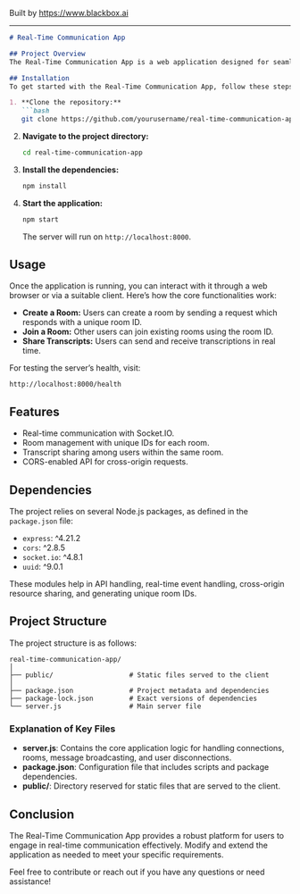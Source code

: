 
Built by https://www.blackbox.ai

---

```markdown
# Real-Time Communication App

## Project Overview
The Real-Time Communication App is a web application designed for seamless video and voice recognition. Built using Node.js, Express, and Socket.IO, it facilitates real-time communication between users through various features like room creation, joining, and transcript sharing.

## Installation
To get started with the Real-Time Communication App, follow these steps:

1. **Clone the repository:**
   ```bash
   git clone https://github.com/yourusername/real-time-communication-app.git
   ```

2. **Navigate to the project directory:**
   ```bash
   cd real-time-communication-app
   ```

3. **Install the dependencies:**
   ```bash
   npm install
   ```

4. **Start the application:**
   ```bash
   npm start
   ```
   The server will run on `http://localhost:8000`.

## Usage
Once the application is running, you can interact with it through a web browser or via a suitable client. Here’s how the core functionalities work:

- **Create a Room:** Users can create a room by sending a request which responds with a unique room ID.
- **Join a Room:** Other users can join existing rooms using the room ID.
- **Share Transcripts:** Users can send and receive transcriptions in real time.

For testing the server’s health, visit:
```
http://localhost:8000/health
```

## Features
- Real-time communication with Socket.IO.
- Room management with unique IDs for each room.
- Transcript sharing among users within the same room.
- CORS-enabled API for cross-origin requests.

## Dependencies
The project relies on several Node.js packages, as defined in the `package.json` file:

- `express`: ^4.21.2 
- `cors`: ^2.8.5 
- `socket.io`: ^4.8.1 
- `uuid`: ^9.0.1 

These modules help in API handling, real-time event handling, cross-origin resource sharing, and generating unique room IDs.

## Project Structure
The project structure is as follows:

```
real-time-communication-app/
│
├── public/                   # Static files served to the client
│
├── package.json              # Project metadata and dependencies
├── package-lock.json         # Exact versions of dependencies
└── server.js                 # Main server file
```

### Explanation of Key Files
- **server.js**: Contains the core application logic for handling connections, rooms, message broadcasting, and user disconnections.
- **package.json**: Configuration file that includes scripts and package dependencies.
- **public/**: Directory reserved for static files that are served to the client.

## Conclusion
The Real-Time Communication App provides a robust platform for users to engage in real-time communication effectively. Modify and extend the application as needed to meet your specific requirements.

Feel free to contribute or reach out if you have any questions or need assistance!
```